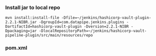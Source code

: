 
### Install jar to local repo

```
mvn install:install-file -Dfile=~/jenkins/hashicorp-vault-plugin-2.2.1-NIBR.jar -DgroupId=com.datapipe.jenkins.plugins -DartifactId=hashicorp-vault-plugin -Dversion=2.2.1-NIBR -Dpackaging=jar -DlocalRepositoryPath=~/jenkins/hashicorp-vault-pipeline-plugin/src/main/resources/repo
```

### pom.xml

